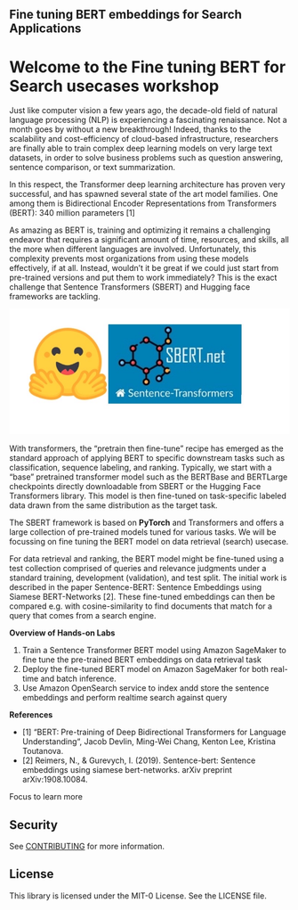 ## Fine tuning BERT embeddings for Search Applications


# Welcome to the Fine tuning BERT for Search usecases workshop

Just like computer vision a few years ago, the decade-old field of natural language processing (NLP) is experiencing a fascinating renaissance. Not a month goes by without a new breakthrough! Indeed, thanks to the scalability and cost-efficiency of cloud-based infrastructure, researchers are finally able to train complex deep learning models on very large text datasets, in order to solve business problems such as question answering, sentence comparison, or text summarization.

In this respect, the Transformer  deep learning architecture has proven very successful, and has spawned several state of the art model families. One among them is Bidirectional Encoder Representations from Transformers (BERT): 340 million parameters [1]

As amazing as BERT is, training and optimizing it remains a challenging endeavor that requires a significant amount of time, resources, and skills, all the more when different languages are involved. Unfortunately, this complexity prevents most organizations from using these models effectively, if at all. Instead, wouldn’t it be great if we could just start from pre-trained versions and put them to work immediately? This is the exact challenge that Sentence Transformers (SBERT) and Hugging face frameworks are tackling.

![Higging Face, SBERT](/static/huggingfact-SBERT.jpeg)

With transformers, the “pretrain then fine-tune” recipe has emerged as the standard approach of applying BERT to specific downstream tasks such as classification, sequence labeling, and ranking. Typically, we start with a “base” pretrained transformer model such as the BERTBase and BERTLarge checkpoints directly downloadable from SBERT or the Hugging Face Transformers library. This model is then fine-tuned on task-specific labeled data drawn from the same distribution as the target task.

The SBERT framework is based on **PyTorch** and Transformers and offers a large collection of pre-trained models tuned for various tasks. We will be focussing on fine tuning the BERT model on data retrieval (search) usecase.

For data retrieval and ranking, the BERT model might be fine-tuned using a test collection comprised of queries and relevance judgments under a standard training, development (validation), and test split. The initial work is described in the paper Sentence-BERT: Sentence Embeddings using Siamese BERT-Networks [2]. These fine-tuned embeddings can then be compared e.g. with cosine-similarity to find documents that match for a query that comes from a search engine. 




**Overview of Hands-on Labs**

1. Train a Sentence Transformer BERT model using Amazon SageMaker to fine tune the pre-trained BERT embeddings on data retrieval task
2. Deploy the fine-tuned BERT model on Amazon SageMaker for both real-time and batch inference.
3. Use Amazon OpenSearch service to index andd store the sentence embeddings and perform realtime search against query

**References**
- [1]  “BERT: Pre-training of Deep Bidirectional Transformers for Language Understanding“, Jacob Devlin, Ming-Wei Chang, Kenton Lee, Kristina Toutanova.
- [2]  Reimers, N., & Gurevych, I. (2019). Sentence-bert: Sentence embeddings using siamese bert-networks. arXiv preprint arXiv:1908.10084.

Focus to learn more



## Security

See [CONTRIBUTING](CONTRIBUTING.md#security-issue-notifications) for more information.

## License

This library is licensed under the MIT-0 License. See the LICENSE file.

